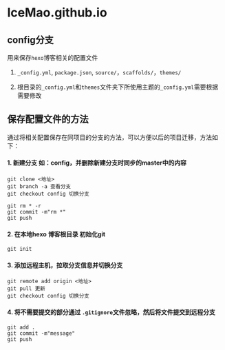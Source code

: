 # IceMao.github.io

## config分支

用来保存`hexo`博客相关的配置文件

1. `_config.yml`, `package.json`, `source/`，`scaffolds/`，`themes/`

2. 根目录的`_config.yml`和`themes`文件夹下所使用主题的`_config.yml`需要根据需要修改

## 保存配置文件的方法

通过将相关配置保存在同项目的分支的方法，可以方便以后的项目迁移，方法如下：

#### 1. 新建分支 如：config，并删除新建分支时同步的master中的内容

````
git clone <地址>
git branch -a 查看分支
git checkout config 切换分支

git rm * -r
git commit -m"rm *"
git push
````

#### 2. 在本地hexo 博客根目录 初始化git

````
git init
````

#### 3. 添加远程主机，拉取分支信息并切换分支

````
git remote add origin <地址>
git pull 更新
git checkout config 切换分支
````

#### 4. 将不需要提交的部分通过 `.gitignore`文件忽略，然后将文件提交到远程分支

````
git add . 
git commit -m"message"
git push
````
